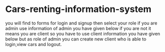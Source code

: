 # Cars-renting-information-system
you will find to forms for login and signup then select your role  if you are admin use information of admin you have given below  if you  are not it means you are client  so you have to use client information you have given below but as role of admin you can create new client who is able to login,view cars and logout.
